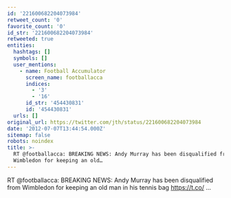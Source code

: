 ```yaml
---
id: '221600682204073984'
retweet_count: '0'
favorite_count: '0'
id_str: '221600682204073984'
retweeted: true
entities:
  hashtags: []
  symbols: []
  user_mentions:
    - name: Football Accumulator
      screen_name: footballacca
      indices:
        - '3'
        - '16'
      id_str: '454430831'
      id: '454430831'
  urls: []
original_url: https://twitter.com/jth/status/221600682204073984
date: '2012-07-07T13:44:54.000Z'
sitemap: false
robots: noindex
title: >-
  RT @footballacca: BREAKING NEWS: Andy Murray has been disqualified from
  Wimbledon for keeping an old…
---
```


RT @footballacca: BREAKING NEWS: Andy Murray has been disqualified from Wimbledon for keeping an old man in his tennis bag https://t.co/ ...